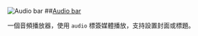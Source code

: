 ![Audio bar](https://du26vw.blu.livefilestore.com/y1perEucdbZ6cNvMMKi_lDDIbkV1LYF2PPbYYlbu45g8seV94CdC84qRbC98rlrBiZhyp2qjdO6uUEhQaiE7ULPVnorRzvU6XDE/audio-bar-760.png)
##[Audio bar](audio-bar/)

一個音頻播放器，使用 ``audio`` 標簽媒體播放，支持設置封面或標題。